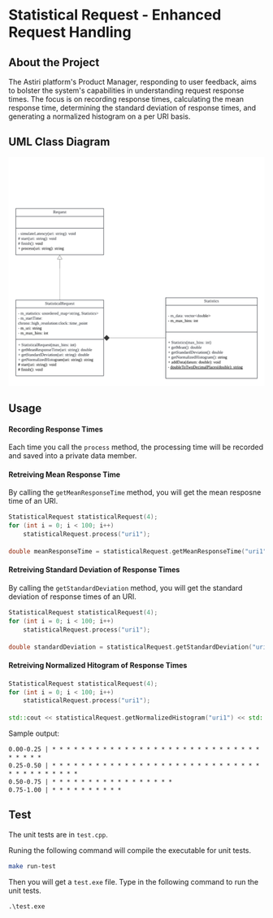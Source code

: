 # Statistical Request - Enhanced Request Handling

## About the Project

The Astiri platform's Product Manager, responding to user feedback, aims to bolster the system's capabilities in understanding request response times. The focus is on recording response times, calculating the mean response time, determining the standard deviation of response times, and generating a normalized histogram on a per URI basis.

## UML Class Diagram

![UML Class](./docs/UML%20class%20(3).png)

## Usage

#### Recording Response Times

Each time you call the `process` method, the processing time will be recorded and saved into a private data member.

#### Retreiving Mean Response Time

By calling the `getMeanResponseTime` method, you will get the mean resposne time of an URI.

```cpp
StatisticalRequest statisticalRequest(4);
for (int i = 0; i < 100; i++)
    statisticalRequest.process("uri1");

double meanResponseTime = statisticalRequest.getMeanResponseTime("uri1");
```

#### Retreiving Standard Deviation of Response Times

By calling the `getStandardDeviation` method, you will get the standard deviation of response times of an URI.

```cpp
StatisticalRequest statisticalRequest(4);
for (int i = 0; i < 100; i++)
    statisticalRequest.process("uri1");

double standardDeviation = statisticalRequest.getStandardDeviation("uri1")
```

#### Retreiving Normalized Hitogram of Response Times

```cpp
StatisticalRequest statisticalRequest(4);
for (int i = 0; i < 100; i++)
    statisticalRequest.process("uri1");

std::cout << statisticalRequest.getNormalizedHistogram("uri1") << std::endl;
```

Sample output:
```
0.00-0.25 | * * * * * * * * * * * * * * * * * * * * * * * * * * * * * * * * * * 
0.25-0.50 | * * * * * * * * * * * * * * * * * * * * * * * * * * * * * * * * * * * * * * *
0.50-0.75 | * * * * * * * * * * * * * * * * *
0.75-1.00 | * * * * * * * * * *
```

## Test

The unit tests are in `test.cpp`.

Runing the following command will compile the executable for unit tests.

```sh
make run-test
```
Then you will get a `test.exe` file. Type in the following command to run the unit tests.

```
.\test.exe
```


